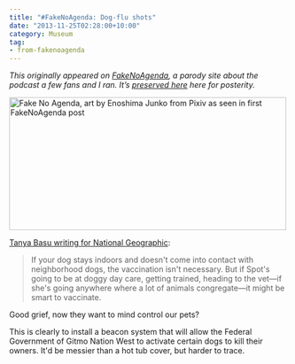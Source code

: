 ```yaml
---
title: "#FakeNoAgenda: Dog-flu shots"
date: "2013-11-25T02:28:00+10:00"
category: Museum
tag:
- from-fakenoagenda
---
```

<p style="font-style:italic;">This originally appeared on <a href="https://rubenerd.com/tag/from-fakenoagenda/">FakeNoAgenda</a>, a parody site about the podcast a few fans and I ran. It’s <a title="View all posts in the museum" href="https://rubenerd.com/museum/">preserved here</a> here for posterity.</p>

<p><img src="https://rubenerd.com/files/2013/fakenoagenda.jpg" srcset="https://rubenerd.com/files/2013/fakenoagenda.jpg 1x, https://rubenerd.com/files/2013/fakenoagenda@2x.jpg 2x" alt="Fake No Agenda, art by Enoshima Junko from Pixiv as seen in first FakeNoAgenda post" style="width:500px; height:240px" /></p>

[Tanya Basu writing for National Geographic](http://news.nationalgeographic.com/news/2013/11/131115-flu-shot-dog-science-pets/):

> If your dog stays indoors and doesn't come into contact with neighborhood dogs, the vaccination isn't necessary. But if Spot's going to be at doggy day care, getting trained, heading to the vet—if she's going anywhere where a lot of animals congregate—it might be smart to vaccinate.

Good grief, now they want to mind control our pets?

This is clearly to install a beacon system that will allow the Federal Government of Gitmo Nation West to activate certain dogs to kill their owners. It'd be messier than a hot tub cover, but harder to trace.

